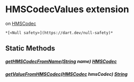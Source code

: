 


# HMSCodecValues extension
on [HMSCodec](../hmssdk_flutter/HMSCodec-class.md)







    *[<Null safety>](https://dart.dev/null-safety)*









## Static Methods

##### [getHMSCodecFromName](../hmssdk_flutter/HMSCodecValues/getHMSCodecFromName.md)([String](https://api.flutter.dev/flutter/dart-core/String-class.html) name) [HMSCodec](../hmssdk_flutter/HMSCodec-class.md)



   




##### [getValueFromHMSCodec](../hmssdk_flutter/HMSCodecValues/getValueFromHMSCodec.md)([HMSCodec](../hmssdk_flutter/HMSCodec-class.md) hmsCodec) [String](https://api.flutter.dev/flutter/dart-core/String-class.html)



   










